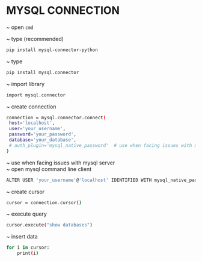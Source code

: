 # MYSQL CONNECTION

~ open
`cmd`

~ type (recommended)
```bash
pip install mysql-connector-python
```

~ type
```bash
pip install mysql.connector
```

~ import library
```bash
import mysql.connector
```

~ create connection
```bash
connection = mysql.connector.connect(
 host='localhost',
 user='your_username',
 password='your_password',
 database='your_database',
 # auth_plugin='mysql_native_password'  # use when facing issues with mysql server
)
```

~ use when facing issues with mysql server<br>
~ open mysql command line client
```bash
ALTER USER 'your_username'@'localhost' IDENTIFIED WITH mysql_native_password BY 'your_password'
```

~ create cursor
```bash
cursor = connection.cursor()
```

~ execute query
```bash
cursor.execute("show databases")
```

~ insert data
```bash
for i in cursor:
    print(i)
```
